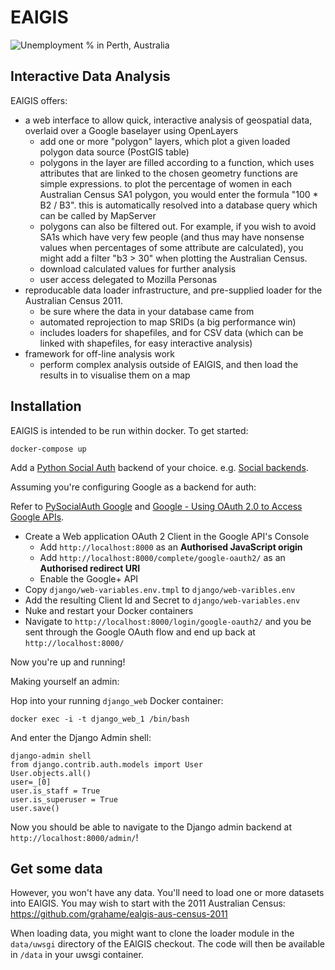 
EAlGIS
======

![Unemployment % in Perth, Australia](https://raw.github.com/grahame/ealgis/master/doc/screenshots/unemployment.png "Unemployment % in Perth, Australia")


Interactive Data Analysis
-------------------------

EAlGIS offers:

 * a web interface to allow quick, interactive analysis of geospatial data, overlaid over a Google baselayer using OpenLayers
     - add one or more "polygon" layers, which plot a given loaded polygon data source (PostGIS table)
     - polygons in the layer are filled according to a function, which uses attributes that are linked to the chosen geometry
       functions are simple expressions. to plot the percentage of women in each Australian Census SA1 polygon, you would enter 
       the formula "100 * B2 / B3". this is automatically resolved into a database query which can be called by MapServer
     - polygons can also be filtered out. For example, if you wish to avoid SA1s which have very few people (and thus may have 
       nonsense values when percentages of some attribute are calculated), you might add a filter "b3 > 30" when plotting the 
       Australian Census.
     - download calculated values for further analysis
     - user access delegated to Mozilla Personas
 * reproducable data loader infrastructure, and pre-supplied loader for the Australian Census 2011.
     - be sure where the data in your database came from
     - automated reprojection to map SRIDs (a big performance win)
     - includes loaders for shapefiles, and for CSV data (which can be linked with shapefiles, for easy interactive analysis)
 * framework for off-line analysis work
     - perform complex analysis outside of EAlGIS, and then load the results in to visualise them on a map

Installation
------------

EAlGIS is intended to be run within docker. To get started:

    docker-compose up

Add a [Python Social Auth](http://python-social-auth.readthedocs.io/en/latest) backend of your choice. e.g. [Social backends](http://python-social-auth.readthedocs.io/en/latest/backends/index.html#social-backends).

Assuming you're configuring Google as a backend for auth:

Refer to [PySocialAuth Google](http://python-social-auth.readthedocs.io/en/latest/backends/google.html) and [Google - Using OAuth 2.0 to Access Google APIs](https://developers.google.com/identity/protocols/OAuth2?csw=1#Registering).

- Create a Web application OAuth 2 Client in the Google API's Console
  - Add `http://localhost:8000` as an **Authorised JavaScript origin**
  - Add `http://localhost:8000/complete/google-oauth2/` as an **Authorised redirect URI**
  - Enable the Google+ API
- Copy `django/web-variables.env.tmpl` to `django/web-varibles.env`
- Add the resulting Client Id and Secret to `django/web-variables.env`
- Nuke and restart your Docker containers
- Navigate to `http://localhost:8000/login/google-oauth2/` and you be sent through the Google OAuth flow and end up back at `http://localhost:8000/`

Now you're up and running!

Making yourself an admin:

Hop into your running `django_web` Docker container:

`docker exec -i -t django_web_1 /bin/bash`

And enter the Django Admin shell:

```
django-admin shell
from django.contrib.auth.models import User
User.objects.all()
user=_[0]
user.is_staff = True
user.is_superuser = True
user.save()
```

Now you should be able to navigate to the Django admin backend at `http://localhost:8000/admin/`!


Get some data
------------
However, you won't have any data. You'll need to load one or more datasets into EAlGIS.
You may wish to start with the 2011 Australian Census: https://github.com/grahame/ealgis-aus-census-2011

When loading data, you might want to clone the loader module in the `data/uwsgi` directory
of the EAlGIS checkout. The code will then be available in `/data` in your
uwsgi container.